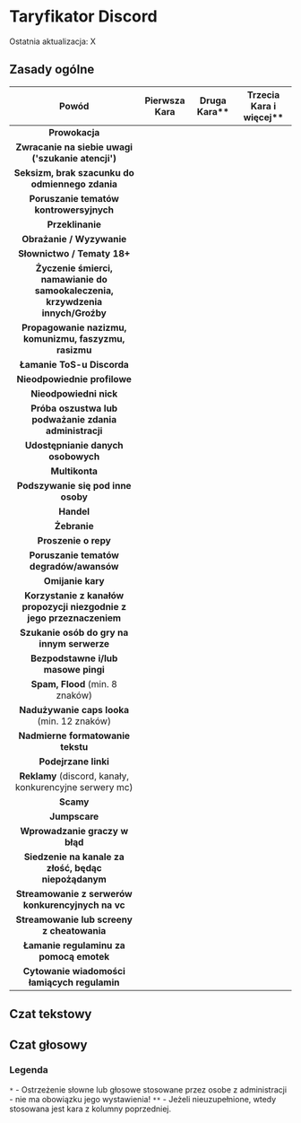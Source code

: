 # Taryfikator Discord

Ostatnia aktualizacja: X

## Zasady ogólne

|                                     Powód                                      | Pierwsza Kara | Druga Kara** | Trzecia Kara i więcej** |
|:------------------------------------------------------------------------------:|:-------------:|:------------:|:-----------------------:|
|                                 **Prowokacja**                                 |               |              |                         |
|               **Zwracanie na siebie uwagi ('szukanie atencji')**               |               |              |                         |
|                **Seksizm, brak szacunku do odmiennego zdania**                 |               |              |                         |
|                    **Poruszanie tematów kontrowersyjnych**                     |               |              |                         |
|                                **Przeklinanie**                                |               |              |                         |
|                           **Obrażanie / Wyzywanie**                            |               |              |                         |
|                          **Słownictwo / Tematy 18+**                           |               |              |                         |
| **Życzenie śmierci, namawianie do samookaleczenia, krzywdzenia innych/Groźby** |               |              |                         |
|             **Propagowanie nazizmu, komunizmu, faszyzmu, rasizmu**             |               |              |                         |
|                           **Łamanie ToS-u Discorda**                           |               |              |                         |
|                          **Nieodpowiednie profilowe**                          |               |              |                         |
|                             **Nieodpowiedni nick**                             |               |              |                         |
|             **Próba oszustwa lub podważanie zdania administracji**             |               |              |                         |
|                       **Udostępnianie danych osobowych**                       |               |              |                         |
|                                 **Multikonta**                                 |               |              |                         |
|                       **Podszywanie się pod inne osoby**                       |               |              |                         |
|                                   **Handel**                                   |               |              |                         |
|                                  **Żebranie**                                  |               |              |                         |
|                              **Proszenie o repy**                              |               |              |                         |
|                    **Poruszanie tematów degradów/awansów**                     |               |              |                         |
|                               **Omijanie kary**                                |               |              |                         |
|     **Korzystanie z kanałów propozycji niezgodnie z jego przeznaczeniem**      |               |              |                         |
|                   **Szukanie osób do gry na innym serwerze**                   |               |              |                         |
|                      **Bezpodstawne i/lub masowe pingi**                       |               |              |                         |
|                        **Spam, Flood** (min. 8 znaków)                         |               |              |                         |
|                  **Nadużywanie caps looka** (min. 12 znaków)                   |               |              |                         |
|                       **Nadmierne formatowanie tekstu**                        |               |              |                         |
|                              **Podejrzane linki**                              |               |              |                         |
|            **Reklamy** (discord, kanały, konkurencyjne serwery mc)             |               |              |                         |
|                                   **Scamy**                                    |               |              |                         |
|                                 **Jumpscare**                                  |               |              |                         |
|                         **Wprowadzanie graczy w błąd**                         |               |              |                         |
|              **Siedzenie na kanale za złość, będąc niepożądanym**              |               |              |                         |
|               **Streamowanie z serwerów konkurencyjnych na vc**                |               |              |                         |
|                   **Streamowanie lub screeny z cheatowania**                   |               |              |                         |
|                    **Łamanie regulaminu za pomocą emotek**                     |               |              |                         |
|                  **Cytowanie wiadomości łamiących regulamin**                  |               |              |                         |

## Czat tekstowy

## Czat głosowy

### Legenda

`*` - Ostrzeżenie słowne lub głosowe stosowane przez osobe z administracji - nie ma obowiązku jego wystawienia!
`**` - Jeżeli nieuzupełnione, wtedy stosowana jest kara z kolumny poprzedniej.